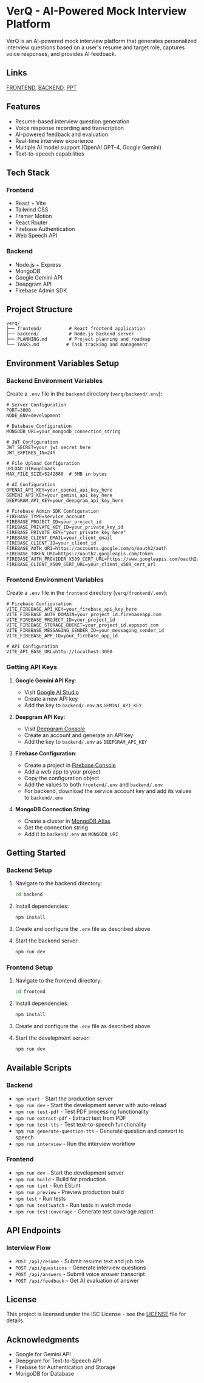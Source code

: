 # VerQ - AI-Powered Mock Interview Platform

VerQ is an AI-powered mock interview platform that generates personalized interview questions based on a user's resume and target role, captures voice responses, and provides AI feedback.

## Links
[FRONTEND]([url](https://verqai.vercel.app)), 
[BACKEND]([url](https://verq.onrender.com)), 
[PPT](https://www.canva.com/design/DAGkh628bOc/_F6BjT6a8UIxzT5oV7_Swg/edit?utm_content=DAGkh628bOc&utm_campaign=designshare&utm_medium=link2&utm_source=sharebutton) 


## Features
- Resume-based interview question generation
- Voice response recording and transcription
- AI-powered feedback and evaluation
- Real-time interview experience
- Multiple AI model support (OpenAI GPT-4, Google Gemini)
- Text-to-speech capabilities

## Tech Stack
### Frontend
- React + Vite
- Tailwind CSS
- Framer Motion
- React Router
- Firebase Authentication
- Web Speech API

### Backend
- Node.js + Express
- MongoDB
- Google Gemini API
- Deepgram API
- Firebase Admin SDK

## Project Structure
```
verq/
├── frontend/          # React frontend application
├── backend/           # Node.js backend server
├── PLANNING.md        # Project planning and roadmap
└── TASKS.md          # Task tracking and management
```

## Environment Variables Setup

### Backend Environment Variables
Create a `.env` file in the `backend` directory (`verq/backend/.env`):

```env
# Server Configuration
PORT=3000
NODE_ENV=development

# Database Configuration
MONGODB_URI=your_mongodb_connection_string

# JWT Configuration
JWT_SECRET=your_jwt_secret_here
JWT_EXPIRES_IN=24h

# File Upload Configuration
UPLOAD_DIR=uploads
MAX_FILE_SIZE=5242880  # 5MB in bytes

# AI Configuration
OPENAI_API_KEY=your_openai_api_key_here
GEMINI_API_KEY=your_gemini_api_key_here
DEEPGRAM_API_KEY=your_deepgram_api_key_here

# Firebase Admin SDK Configuration
FIREBASE_TYPE=service_account
FIREBASE_PROJECT_ID=your_project_id
FIREBASE_PRIVATE_KEY_ID=your_private_key_id
FIREBASE_PRIVATE_KEY="your_private_key_here"
FIREBASE_CLIENT_EMAIL=your_client_email
FIREBASE_CLIENT_ID=your_client_id
FIREBASE_AUTH_URI=https://accounts.google.com/o/oauth2/auth
FIREBASE_TOKEN_URI=https://oauth2.googleapis.com/token
FIREBASE_AUTH_PROVIDER_X509_CERT_URL=https://www.googleapis.com/oauth2/v1/certs
FIREBASE_CLIENT_X509_CERT_URL=your_client_x509_cert_url
```

### Frontend Environment Variables
Create a `.env` file in the `frontend` directory (`verq/frontend/.env`):

```env
# Firebase Configuration
VITE_FIREBASE_API_KEY=your_firebase_api_key_here
VITE_FIREBASE_AUTH_DOMAIN=your_project_id.firebaseapp.com
VITE_FIREBASE_PROJECT_ID=your_project_id
VITE_FIREBASE_STORAGE_BUCKET=your_project_id.appspot.com
VITE_FIREBASE_MESSAGING_SENDER_ID=your_messaging_sender_id
VITE_FIREBASE_APP_ID=your_firebase_app_id

# API Configuration
VITE_API_BASE_URL=http://localhost:3000
```

### Getting API Keys

1. **Google Gemini API Key**:
   - Visit [Google AI Studio](https://makersuite.google.com/app/apikey)
   - Create a new API key
   - Add the key to `backend/.env` as `GEMINI_API_KEY`

2. **Deepgram API Key**:
   - Visit [Deepgram Console](https://console.deepgram.com)
   - Create an account and generate an API key
   - Add the key to `backend/.env` as `DEEPGRAM_API_KEY`

3. **Firebase Configuration**:
   - Create a project in [Firebase Console](https://console.firebase.google.com)
   - Add a web app to your project
   - Copy the configuration object
   - Add the values to both `frontend/.env` and `backend/.env`
   - For backend, download the service account key and add its values to `backend/.env`

4. **MongoDB Connection String**:
   - Create a cluster in [MongoDB Atlas](https://www.mongodb.com/cloud/atlas)
   - Get the connection string
   - Add it to `backend/.env` as `MONGODB_URI`

## Getting Started

### Backend Setup

1. Navigate to the backend directory:
   ```bash
   cd backend
   ```

2. Install dependencies:
   ```bash
   npm install
   ```

3. Create and configure the `.env` file as described above

4. Start the backend server:
   ```bash
   npm run dev
   ```

### Frontend Setup

1. Navigate to the frontend directory:
   ```bash
   cd frontend
   ```

2. Install dependencies:
   ```bash
   npm install
   ```

3. Create and configure the `.env` file as described above

4. Start the development server:
   ```bash
   npm run dev
   ```

## Available Scripts

### Backend
- `npm start` - Start the production server
- `npm run dev` - Start the development server with auto-reload
- `npm run test-pdf` - Test PDF processing functionality
- `npm run extract-pdf` - Extract text from PDF
- `npm run test-tts` - Test text-to-speech functionality
- `npm run generate-question-tts` - Generate question and convert to speech
- `npm run interview` - Run the interview workflow

### Frontend
- `npm run dev` - Start the development server
- `npm run build` - Build for production
- `npm run lint` - Run ESLint
- `npm run preview` - Preview production build
- `npm test` - Run tests
- `npm run test:watch` - Run tests in watch mode
- `npm run test:coverage` - Generate test coverage report

## API Endpoints

### Interview Flow
- `POST /api/resume` - Submit resume text and job role
- `POST /api/questions` - Generate interview questions
- `POST /api/answers` - Submit voice answer transcript
- `POST /api/feedback` - Get AI evaluation of answer


## License
This project is licensed under the ISC License - see the [LICENSE](LICENSE) file for details.

## Acknowledgments
- Google for Gemini API
- Deepgram for Text-to-Speech API
- Firebase for Authentication and Storage
- MongoDB for Database
